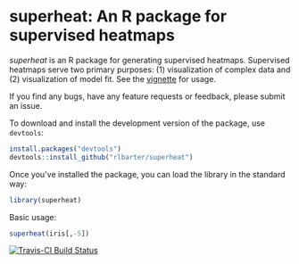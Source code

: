 # superheat: An R package for supervised heatmaps

*superheat* is an R package for generating supervised heatmaps. Supervised heatmaps serve two primary purposes: (1) visualization of complex data and (2) visualization of model fit. See the [vignette](https://cdn.rawgit.com/rlbarter/superheat/master/vignettes/Vignette.html) for usage.

If you find any bugs, have any feature requests or feedback, please submit an issue.


To download and install the development version of the package, use `devtools`:

``` r
install.packages("devtools")
devtools::install_github("rlbarter/superheat")
```

Once you've installed the package, you can load the library in the standard way:

``` r
library(superheat)
```



Basic usage:

``` r
superheat(iris[,-5])
```

[![Travis-CI Build Status](https://travis-ci.org/rlbarter/superheat.svg?branch=master)](https://travis-ci.org/rlbarter/superheat)
